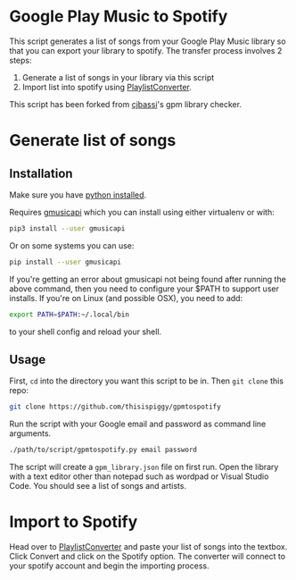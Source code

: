 # Google Play Music to Spotify

This script generates a list of songs from your Google Play Music library so that you can export your library to spotify. The transfer process involves 2 steps:

1. Generate a list of songs in your library via this script
2. Import list into spotify using [PlaylistConverter](http://www.playlist-converter.net/#/).

This script has been forked from [cjbassi](https://github.com/cjbassi/gpm-library-checker)'s gpm library checker.

# Generate list of songs

## Installation

Make sure you have [python installed](https://realpython.com/installing-python/).

Requires [gmusicapi](https://github.com/simon-weber/gmusicapi) which you can install using either virtualenv or with:

```sh
pip3 install --user gmusicapi
```

Or on some systems you can use:
```sh
pip install --user gmusicapi
```

If you're getting an error about gmusicapi not being found after running the above command, then you need to configure your $PATH to support user installs. If you're on Linux (and possible OSX), you need to add:

```sh
export PATH=$PATH:~/.local/bin
```

to your shell config and reload your shell.


## Usage

First, `cd` into the directory you want this script to be in. Then `git clone` this repo:

```sh
git clone https://github.com/thisispiggy/gpmtospotify
```

Run the script with your Google email and password as command line arguments.

```sh
./path/to/script/gpmtospotify.py email password
```

The script will create a `gpm_library.json` file on first run. Open the library with a text editor other than notepad such as wordpad or Visual Studio Code. You should see a list of songs and artists.

# Import to Spotify

Head over to [PlaylistConverter](http://www.playlist-converter.net/#/) and paste your list of songs into the textbox. Click Convert and click on the Spotify option. The converter will connect to your spotify account and begin the importing process.
